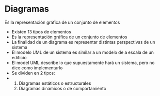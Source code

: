 # Diagramas

Es la representación gráfica de un conjunto de elementos

* Existen 13 tipos de elementos 
* Es la representación gráfica de un conjunto de elementos
* La finalidad de un diagrama es representar distintas perspectivas de un sistema
* El modelo UML de un sistema es similar a un modelo de a escala de un edificio
* El model UML describe lo que supuestamente hará un sistema, pero no dice como implementarlo
* Se dividen en 2 tipos:
* 1. Diagramas estáticos o estructurales
  2. Diagramas dinámicos o de comportamiento
